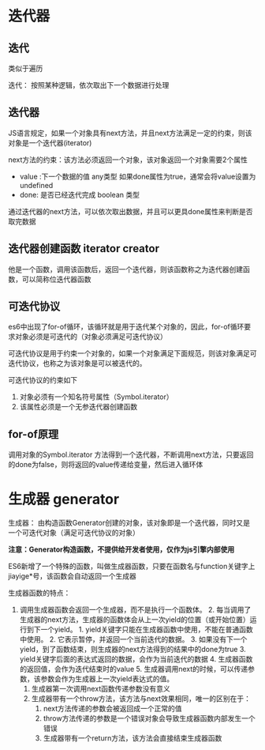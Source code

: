 # 迭代器

## 迭代 

类似于遍历

迭代： 按照某种逻辑，依次取出下一个数据进行处理


## 迭代器

JS语言规定，如果一个对象具有next方法，并且next方法满足一定的约束，则该对象是一个迭代器(iterator)

next方法的约束：该方法必须返回一个对象，该对象返回一个对象需要2个属性

- value :下一个数据的值 any类型 如果done属性为true，通常会将value设置为undefined
- done: 是否已经迭代完成 boolean 类型

通过迭代器的next方法，可以依次取出数据，并且可以更具done属性来判断是否取完数据

## 迭代器创建函数 iterator creator

他是一个函数，调用该函数后，返回一个迭代器，则该函数称之为迭代器创建函数，可以简称位迭代器函数

## 可迭代协议

es6中出现了for-of循环，该循环就是用于迭代某个对象的，因此，for-of循环要求对象必须是可迭代的（对象必须满足可迭代协议）

可迭代协议是用于约束一个对象的，如果一个对象满足下面规范，则该对象满足可迭代协议，也称之为该对象是可以被迭代的。

可迭代协议的约束如下

1. 对象必须有一个知名符号属性（Symbol.iterator）
2. 该属性必须是一个无参迭代器创建函数

## for-of原理

调用对象的Symbol.iterator 方法得到一个迭代器，不断调用next方法，只要返回的done为false，则将返回的value传递给变量，然后进入循环体

# 生成器 generator  

生成器： 由构造函数Generator创建的对象，该对象即是一个迭代器，同时又是一个可迭代对象（满足可迭代协议的对象）

**注意：Generator构造函数，不提供给开发者使用，仅作为js引擎内部使用**

ES6新增了一个特殊的函数，叫做生成器函数，只要在函数名与function关键字上jiayige*号，该函数会自动返回一个生成器

 生成器函数的特点：

 1. 调用生成器函数会返回一个生成器，而不是执行一个函数体。
    2. 每当调用了生成器的next方法，生成器的函数体会从上一次yield的位置（或开始位置）运行到下一个yield。
        1. yield关键字只能在生成器函数中使用，不能在普通函数中使用。
        2. 它表示暂停，并返回一个当前迭代的数据。
        3. 如果没有下一个yield，到了函数结束，则生成器的next方法得到的结果中的done为true
    3. yield关键字后面的表达式返回的数据，会作为当前迭代的数据
    4. 生成器函数的返回值，会作为迭代结束时的value
    5. 生成器调用next的时候，可以传递参数，该参数会作为生成器上一次yield表达式的值。
       1. 生成器第一次调用next函数传递参数没有意义
    6. 生成器带有一个throw方法，该方法与next效果相同，唯一的区别在于：
        1. next方法传递的参数会被返回成一个正常的值
        2. throw方法传递的参数是一个错误对象会导致生成器函数内部发生一个错误
        7. 生成器带有一个return方法，该方法会直接结束生成器函数
  